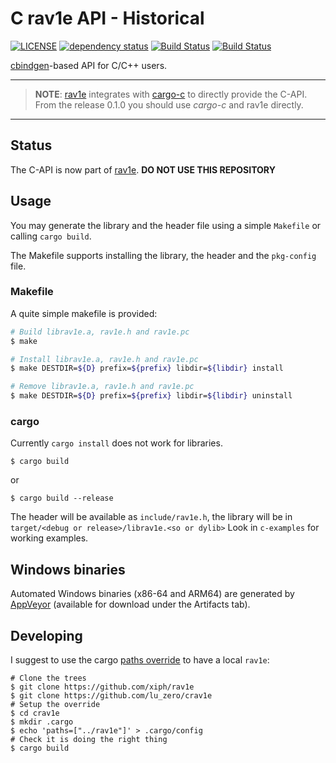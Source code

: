 # C rav1e API - Historical

[![LICENSE](https://img.shields.io/badge/license-BSD2-blue.svg)](LICENSE)
[![dependency status](https://deps.rs/repo/github/lu-zero/crav1e/status.svg)](https://deps.rs/repo/github/lu-zero/crav1e)
[![Build Status](https://travis-ci.org/lu-zero/crav1e.svg?branch=master)](https://travis-ci.org/lu-zero/crav1e)
[![Build Status](https://ci.appveyor.com/api/projects/status/github/lu-zero/crav1e?branch=master&svg=true)](https://ci.appveyor.com/project/lu-zero/crav1e)

[cbindgen](https://github.com/eqrion/cbindgen)-based API for C/C++ users.

---


> **NOTE**: [rav1e](https://github.com/xiph/rav1e) integrates with [cargo-c](https://github.com/lu-zero/cargo-c) to directly provide the C-API. From the release 0.1.0 you should use *cargo-c* and rav1e directly.


---

## Status

The C-API is now part of [rav1e](https://github.com/xiph/rav1e/#building-the-c-api). **DO NOT USE THIS REPOSITORY**

## Usage
You may generate the library and the header file using a simple `Makefile` or calling `cargo build`.

The Makefile supports installing the library, the header and the `pkg-config` file.

### Makefile
A quite simple makefile is provided:

``` sh
# Build librav1e.a, rav1e.h and rav1e.pc
$ make
```

``` sh
# Install librav1e.a, rav1e.h and rav1e.pc
$ make DESTDIR=${D} prefix=${prefix} libdir=${libdir} install
```

``` sh
# Remove librav1e.a, rav1e.h and rav1e.pc
$ make DESTDIR=${D} prefix=${prefix} libdir=${libdir} uninstall
```

### cargo
Currently `cargo install` does not work for libraries.

```
$ cargo build
```
or
```
$ cargo build --release
```

The header will be available as `include/rav1e.h`, the library will be in `target/<debug or release>/librav1e.<so or dylib>`
Look in `c-examples` for working examples.

## Windows binaries
Automated Windows binaries (x86-64 and ARM64) are generated by [AppVeyor](https://ci.appveyor.com/project/lu-zero/crav1e) (available for download under the Artifacts tab).

## Developing
I suggest to use the cargo [paths override](https://doc.rust-lang.org/cargo/reference/config.html) to have a local `rav1e`:

```
# Clone the trees
$ git clone https://github.com/xiph/rav1e
$ git clone https://github.com/lu_zero/crav1e
# Setup the override
$ cd crav1e
$ mkdir .cargo
$ echo 'paths=["../rav1e"]' > .cargo/config
# Check it is doing the right thing
$ cargo build
```

